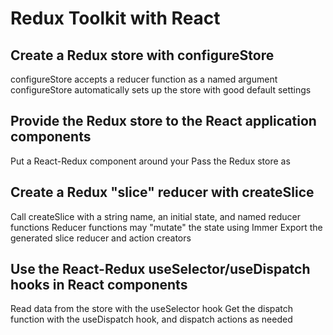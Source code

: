 <h1>Redux Toolkit with React</h1>
<h2>Create a Redux store with configureStore</h2>
<p>
configureStore accepts a reducer function as a named argument
configureStore automatically sets up the store with good default settings</p>
<h2>Provide the Redux store to the React application components</h2>
<p>Put a React-Redux <Provider> component around your <App />
Pass the Redux store as <Provider store={store}></p>
<h2>
Create a Redux "slice" reducer with createSlice</h2>
<p>
Call createSlice with a string name, an initial state, and named reducer functions
Reducer functions may "mutate" the state using Immer
Export the generated slice reducer and action creators</p>
<h2>Use the React-Redux useSelector/useDispatch hooks in React components
</h2>
<p>Read data from the store with the useSelector hook
Get the dispatch function with the useDispatch hook, and dispatch actions as needed</p>


